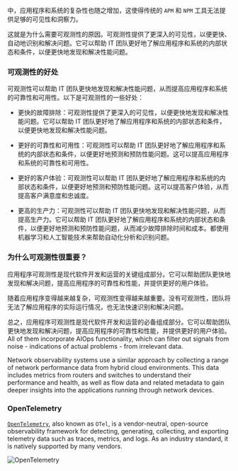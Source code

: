 ﻿中，应用程序和系统的复杂性也随之增加，这使得传统的 `APM` 和 `NPM` 工具无法提供足够的可见性和洞察力。

这就是为什么需要可观测性的原因。可观测性提供了更深入的可见性，以便更快、自动地识别和解决问题。它可以帮助 IT 团队更好地了解应用程序和系统的内部状态和条件，以便更快地发现和解决性能问题。

### 可观测性的好处

可观测性可以帮助 IT 团队更快地发现和解决性能问题，从而提高应用程序和系统的可靠性和可用性。以下是可观测性的一些好处：

- 更快的故障排除：可观测性提供了更深入的可见性，以便更快地发现和解决性能问题。它可以帮助 IT 团队更好地了解应用程序和系统的内部状态和条件，以便更快地发现和解决性能问题。

- 更好的可靠性和可用性：可观测性可以帮助 IT 团队更好地了解应用程序和系统的内部状态和条件，以便更好地预测和预防性能问题。这可以提高应用程序和系统的可靠性和可用性。

- 更好的客户体验：可观测性可以帮助 IT 团队更好地了解应用程序和系统的内部状态和条件，以便更好地预测和预防性能问题。这可以提高客户体验，从而提高客户满意度和忠诚度。

- 更高的生产力：可观测性可以帮助 IT 团队更快地发现和解决性能问题，从而提高生产力。它可以帮助 IT 团队更好地了解应用程序和系统的内部状态和条件，以便更好地预测和预防性能问题，从而减少故障排除时间和成本。都使用机器学习和人工智能技术来帮助自动化分析和识别问题。

### 为什么可观测性很重要？

应用程序可观测性是现代软件开发和运营的关键组成部分。它可以帮助团队更快地发现和解决问题，提高应用程序的可靠性和性能，并提供更好的用户体验。

随着应用程序变得越来越复杂，可观测性变得越来越重要。没有可观测性，团队将无法了解应用程序的实际运行情况，也无法快速识别和解决问题。

总之，应用程序可观测性是现代软件开发和运营的必备组成部分。它可以帮助团队更快地发现和解决问题，提高应用程序的可靠性和性能，并提供更好的用户体验。All of them incorporate AIOps functionality, which can filter out signals from noise - indications of actual problems - from irrelevant data.

Network observability systems use a similar approach by collecting a range of network performance data from hybrid cloud environments. This data includes metrics from routers and switches to understand their performance and health, as well as flow data and related metadata to gain deeper insights into the applications running through network devices.

### OpenTelemetry

[`OpenTelemetry`](https://opentelemetry.io/), also known as `OTel`, is a vendor-neutral, open-source observability framework for detecting, generating, collecting, and exporting telemetry data such as traces, metrics, and logs. As an industry standard, it is natively supported by many vendors.

![OpenTelemetry](https://s2.loli.net/2022/12/30/UXOLRF91NloYfZS.png)